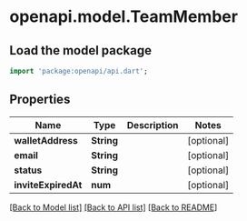 # openapi.model.TeamMember

## Load the model package
```dart
import 'package:openapi/api.dart';
```

## Properties
Name | Type | Description | Notes
------------ | ------------- | ------------- | -------------
**walletAddress** | **String** |  | [optional] 
**email** | **String** |  | [optional] 
**status** | **String** |  | [optional] 
**inviteExpiredAt** | **num** |  | [optional] 

[[Back to Model list]](../README.md#documentation-for-models) [[Back to API list]](../README.md#documentation-for-api-endpoints) [[Back to README]](../README.md)


